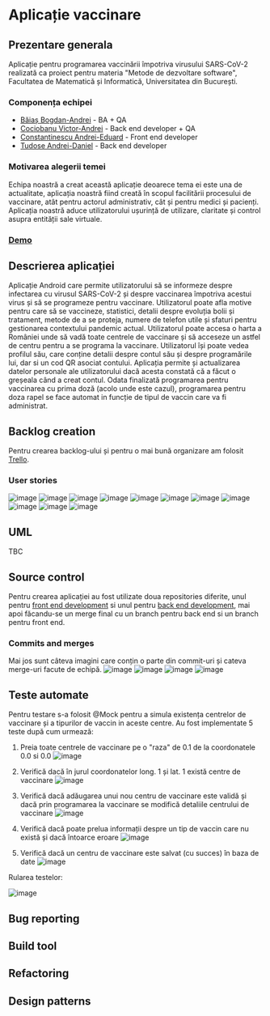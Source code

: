 # Aplicație vaccinare
## Prezentare generala
Aplicație pentru programarea vaccinării împotriva virusului SARS-CoV-2 realizată ca proiect pentru materia "Metode de dezvoltare software", Facultatea de Matematică și Informatică, Universitatea din București.
### Componența echipei
* [Băiaș Bogdan-Andrei](https://github.com/AndreiBaias) - BA + QA 
* [Cociobanu Victor-Andrei](https://github.com/Vikcoc) - Back end developer + QA
* [Constantinescu Andrei-Eduard](https://github.com/andreiec) - Front end developer
* [Tudose Andrei-Daniel](https://github.com/andreitudose2000) - Back end developer
### Motivarea alegerii temei
Echipa noastră a creat această aplicație deoarece tema ei este una de actualitate, aplicația noastră fiind creată în scopul facilitării procesului de vaccinare, atât pentru actorul administrativ, cât și pentru medici și pacienți. Aplicația noastră aduce utilizatorului ușurință de utilizare, claritate și control asupra entității sale virtuale.
### [Demo]()
## Descrierea aplicației
Aplicație Android care permite utilizatorului să se informeze despre infectarea cu virusul SARS-CoV-2 și despre vaccinarea împotriva acestui virus și să se programeze pentru vaccinare. Utilizatorul poate afla motive pentru care să se vaccineze, statistici, detalii despre evoluția bolii și tratament, metode de a se proteja, numere de telefon utile și sfaturi pentru gestionarea contextului pandemic actual. Utilizatorul poate accesa o harta a României unde să vadă toate centrele de vaccinare și să acceseze un astfel de centru pentru a se programa la vaccinare. Utilizatorul își poate vedea profilul său, care conține detalii despre contul său și despre programările lui, dar si un cod QR asociat contului. Aplicația permite și actualizarea datelor personale ale utilizatorului dacă acesta constată că a făcut o greșeala când a creat contul. Odata finalizată programarea pentru vaccinarea cu prima doză (acolo unde este cazul), programarea pentru doza rapel se face automat in funcție de tipul de vaccin care va fi administrat. 
## Backlog creation
Pentru crearea backlog-ului și pentru o mai bună organizare am folosit [Trello](https://trello.com/b/epf7fWVB/aplicatie-vaccinare).
### User stories
![image](https://user-images.githubusercontent.com/62658054/121852141-b6281280-ccf7-11eb-86cd-3c6c66ced51f.png)
![image](https://user-images.githubusercontent.com/62658054/121852221-d3f57780-ccf7-11eb-8c8a-d5afb6f956a0.png)
![image](https://user-images.githubusercontent.com/62658054/121852294-f1c2dc80-ccf7-11eb-989e-fa8254705945.png)
![image](https://user-images.githubusercontent.com/62658054/121852163-be804d80-ccf7-11eb-8829-8f0a8736d52f.png)
![image](https://user-images.githubusercontent.com/62658054/121852180-c4762e80-ccf7-11eb-9f04-9544e76ded3f.png)
![image](https://user-images.githubusercontent.com/62658054/121852195-c9d37900-ccf7-11eb-8020-3b2a7d8dfa28.png)
![image](https://user-images.githubusercontent.com/62658054/121852235-db1c8580-ccf7-11eb-8786-286f2d985f09.png)
![image](https://user-images.githubusercontent.com/62658054/121852252-e079d000-ccf7-11eb-98b3-1b89c2334271.png)
![image](https://user-images.githubusercontent.com/62658054/121852262-e5d71a80-ccf7-11eb-924b-5276ca9a2cf6.png)
![image](https://user-images.githubusercontent.com/62658054/121852274-ecfe2880-ccf7-11eb-966d-cf8e8bda6f46.png)
![image](https://user-images.githubusercontent.com/62658054/121852306-f5eefa00-ccf7-11eb-8004-c79eb9b8a239.png)
## UML
TBC
## Source control
Pentru crearea aplicației au fost utilizate doua repositories diferite, unul pentru [front end development](https://github.com/andreiec/aplicatie-vaccinare) si unul pentru [back end development](https://github.com/Vikcoc/spring-vaccinare), mai apoi făcandu-se un merge final cu un branch pentru back end si un branch pentru front end.
### Commits and merges
Mai jos sunt câteva imagini care conțin o parte din commit-uri și cateva merge-uri facute de echipă. 
![image](https://user-images.githubusercontent.com/62658054/121853970-3e0f1c00-ccfa-11eb-9b7d-396d3de9951e.png)
![image](https://user-images.githubusercontent.com/62658054/121853879-25066b00-ccfa-11eb-8b14-223b7a1adef8.png)
![image](https://user-images.githubusercontent.com/62658054/121854146-73b40500-ccfa-11eb-9b5e-e04053a6dc59.png)
![image](https://user-images.githubusercontent.com/62658054/121854267-9cd49580-ccfa-11eb-8bc6-a4cda16d3318.png)
## Teste automate
Pentru testare s-a folosit @Mock pentru a simula existența centrelor de vaccinare și a tipurilor de vaccin in aceste centre. Au fost implementate 5 teste după cum urmează:
1. Preia toate centrele de vaccinare pe o "raza" de 0.1 de la coordonatele 0.0 si 0.0
  ![image](https://user-images.githubusercontent.com/62658054/121889101-76762080-cd21-11eb-8650-091cd66a4a52.png)
2. Verifică dacă în jurul coordonatelor long. 1 și lat. 1 există centre de vaccinare
  ![image](https://user-images.githubusercontent.com/62658054/121889159-90affe80-cd21-11eb-87a1-4283ba6f2640.png)

3. Verifică dacă adăugarea unui nou centru de vaccinare este validă și dacă prin programarea la vaccinare se modifică detaliile centrului de vaccinare
  ![image](https://user-images.githubusercontent.com/62658054/121889179-986fa300-cd21-11eb-96b0-7222a6a7b55b.png)

4. Verifică dacă poate prelua informații despre un tip de vaccin care nu există și dacă întoarce eroare
  ![image](https://user-images.githubusercontent.com/62658054/121889212-a291a180-cd21-11eb-9357-6c00ed010d98.png)

5. Verifică dacă un centru de vaccinare este salvat (cu succes) în baza de date
  ![image](https://user-images.githubusercontent.com/62658054/121889235-a7eeec00-cd21-11eb-9d37-4c6ab5eab202.png)

Rularea testelor:


![image](https://user-images.githubusercontent.com/62658054/121891688-73c8fa80-cd24-11eb-801a-546c5834ae33.png)


## Bug reporting

## Build tool

## Refactoring

## Design patterns


